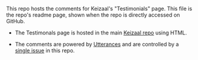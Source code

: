 This repo hosts the comments for Keizaal's "Testimonials" page. This file is the repo's readme page, shown when the repo is directly accessed on GitHub.

* The Testimonals page is hosted in the main [Keizaal repo](https://github.com/Keizaal/Keizaal) using HTML.

* The comments are powered by [Utterances](https://utteranc.es/) and are controlled by a [single issue](https://github.com/Keizaal/Keizaal-Testimonials/issues/1) in this repo.
